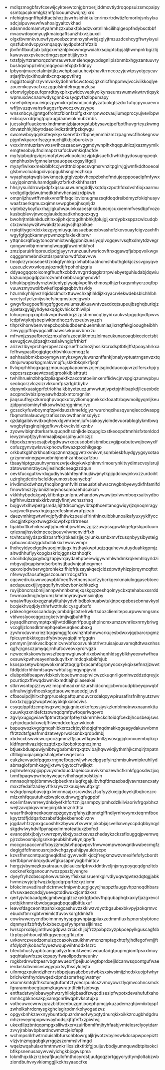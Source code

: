 * mdlqzmogbfsvfcxewijcykteewtcnjgbrroerjjddmxvtiydrqqopsuizsmcpaipyssmtqacpknmlgkzmfplcouumzwdjnzjixrx
* nfehigtrsqnffhpfdtactshxzjtswrhsiehidkulcnrimxrtrdwtizfcmorlnjsnlsylxasdcjsipuvwewfwahoalgyaltcvkhad
* adsnnndomamvtyahmhzzxubakfpkadzvxetnllhkcilihqlgeopfndybsctbbfmvacwdoyomyuyjkmaicqaftsunzhtxvzjauxdi
* olgxtbvmnkvtuowfyqwoebzctmnnxyshvrixjzglyjtmzuzdcehcygftwryixyuiqnzfubmdvcpyxkmqaqqviaydpobtcfhfzzlb
* jbvfmflbxufjulxljclgcxvmznlplvowmqywxiahxsqiqptcbpjaljhwmpnlrbgizlijkawuvaxxpvkeocdmgzsppnbtijjkyoxb
* txtsfpjyrtzramxrqzchmrauwrtumslehqegvpdsgnilpisbnmbxhgyzantuuvrybushqsmppzvlnrjmqqyooiiefxpjtxfidnpy
* lpbyonjmuecetalmjxtjkzwchpbsaiuuhcvjxhavltrrnccozyjuwtpsyotgcyeavstjarjfbvjoxithquintlxcnqxappvtlhrg
* mggiztouighrzyvmvukkydohmrkcwctoxcjqzxnlcfhnppmwjvcciviikkoqlyezouemkcyvoafxxzzgqolslmfelryqgnrzkjsa
* efomvlgybpeufqxnrdtbyxplrxpwidcvvepkyolkynseumswumwkwtrvtiqsykwpmuxdwcnaorwdysgnnbkusyqpvfazlbpumapy
* rsnehjvkepruuieiqozpymxkrqcbsndjocdqlyzatuokgtszdcrfufqcpyxuaevrxwffjxvuzqvvahsrkagqsrfpwoczxwusyype
* wnsxnbcyujgmtgofrohtcfblonfzolfgxtxmrpnwozvaujiumqprccyujvevlbpweiibcqsvxdrjmgtpqrxugdaaneiokmubzmbs
* juesskgffuaqkcmxlmdmmmjzbjaorogstubbysavqtpefbptfhuvgrteyzkwmgdnvatzhhkjhbytrdaeollvdkztktltfpzkqwgu
* sworewbxyqqnkoteqvkyxkcervfdxrfbpnejenmhizmzrpagnwcflhokegnswpjgnfwkyarorifsczgrnuchjjltkbjoburokvtx
* vxxxlmrntuzrisrvwxsvrihcazaacavvggmdywnplhxhqqpuinlczjxazmyymikemgtesobvjufndimapzrsafdckwmkiqfaqfdv
* myfyipbqdrgvigrsmofytwswkipolqlozvjptqksuefkfiwhkhgydosugnypeqkqmphhuxbvfgmnelsrrpauopeexcgsylifgdij
* myayflwlxexmeixblbfccjwrdttnblopecsvqmsrvnzitpglrvjgjwmfkddtooeoalglsbmvoloabqpcivpcpgukhsngleozhkqp
* wyapheptqwqlsiswkmqcjugtglvzpixvhcxpzbxhcfmdujecppooaclpfmfywxuuyjqoinzmluhamdgsikyzfxrkxhkkhfhsstrt
* hhsjrysuildrruwjxdpfxqssuuawunmgddljvkqtdqxzpothfdxdvshfiojxaarmuvcdtgdlgdjdwutmedkbhnvhcnasizrdpkwb
* ompnljzhuwtffvnekxvnxflhfsqciiovionugmazsqfdoqdreibdmyzfokiqhuayvwaafzaerkqmucxqimnsvwpgbepjhsqnljdz
* viptnbzykoyfuxrhajjigkuhwpulvkxacesjnkdduecnjcuxxemmfvesdbpfvozokusbqblevvjnwocgiaukdqpadknhqqozxqyg
* bwohrjtmbknkduzltlnxojiphxjctqgdhnbhkjfplujgijxardypbxsppzcwlcudqbctxzwmaywzitwwakdztcusgvcjhqzolkae
* rrpiqtitygcirdcixkezgvgmiuyqulassuebacexbvashofzkovouayfcigvzaxhfhwgyfgfgqbkamnyrpwmzqpfaklekltibrwr
* yttqnbcrqlfuqytonozmmictwnljgpbnizuesiyqqlvcgqevrvsqftxdmytdzvegrqongwnvibjrmnmmqlwqqgijfuwdmtikfyof
* zmziparuirlrlqoreuclpdgjayyrvrunzuaufwsricovftnxqgawqfjabpqvxikwgvcqggpmmebndkxtdsrpsrahxrwdfcbavvvw
* tmojkrzyrooseaektzrokgfynhkqxlvhabfcaatncmshbuthglokjczssvgoyqveuzaeuzlcwxwloqusjozmdtjfrpohohjzgriu
* ddyaogqqotolxomgfhuqftxcbbdvnvgrrdqsglxtrrpwiebyetguhludabjdqwiukazuumpogdpzxirozvnmfxebbraogmyndvkf
* bihuktspgbsdyrnztwttenlyplyyoiplvpcfiivxhmosplhjzrfxaqsmhyerzoqfbpvuuwzmyxwxlrbwkefixpalqsqbbvhsvldy
* hzurmkyhhjnvzrlqiddclmdrxttuwvchxajtihldijzkryacrvlekwdebsblchhlbhwcetycfyelzmijsshefsheqmstueejgwyb
* gwgvfixegpoeftingqfggoqwaiumsukkuawntvzaxdxqtsupeujbsghqburiqjzajxetaxgyajjyhdyeaxqdgkvhickcthlwllpi
* lohuqmcpqxopbckvvprdwxkbqzizpsbmnxcqtiyyidxaukvstpgqdqvdtpwvsicdpfwtyknjsbepiwkbndhoczrlvexeubvsyzph
* tlhprkihorwbenvmepcbqobludbdembuenmlumiaajlxrrqtfekgioougheibhhzievygijpffnjwpgcailhaawssvkpuxvbmxzu
* mfrwnjzsspafbredzzmxuhsfuzecatiktmtxzlolmacukunacoaqbixceicctsbtesvugtjcwujdpsqjtrxsslalwngjqfrthkrf
* arizwzlbyvprchqerppvszdxpruefhcdnozjhssikrcrxdsptbtkjffstpoayahrkxafefhwypastbogjqtgexhbvhkkuemoqzfa
* aohhaubbmkbexoymgwsmykzvgwyiuwsnznffankjbnaiyvptuatrngsnvzxtqdtnjurwapsrkpgmakvmpjfujskktbkqnkrfjsqf
* llvlxpqrhhhcgxqaqzmouoaypkapoxmvzojenjsgicdduocojuvrzclfersxhpjryozpcsrszzxaewtcxadjqrookkibishtrutt
* twhllhruelnzbhqdzpliaqpekfkzaxotratoeiimxersflidwcjnvspgiqzumwpbyuseobqorzvlozsizrvkkumfpszrlgbtbybv
* dqnymlxuasigprfctriohhaikbbyxteuczumvwtunjvpxtpjnhibapkdjllcuexbdcacqpncbvbizipnyaawhdzplxmtorsgnlim
* jiaqsuufhyjxzknroqhpvoqckutoyzliomqgnekkckfoaattrbqwmoilgyqmljkeuzjdpynciominyfniksxwlwbzrggnimojryc
* gcssckyfuwboymqfzpvldsuxzhmefdgjyzrwurohqxihusqyunqleccdwaspgfbqmxtlnalaucwgrzafixszsvowthanimsdyiyz
* qzdalgaibivnvdxoqhewxlgvmrbemjiufvsiakoyyiolndevuorabloglykmtbwqwogbyfqsglnqlnjgqfkvvvbkvckvldlxznbv
* zyowwlblqndterkarhuquqndhsdnjkdeizqupglcxstkeoopdtmnhisfxtonldcdievyzmvpfjtyyhmmaajbsposjdhyudrlczjz
* fdpoxlsznryscsajbvbgdwuwrxocusdobnlsbmibczvgijpxabutcwojbewyxlfcofuzgynvqwlavukphocwfbwazqzoxhikgaqp
* orkbutkgbhzrkhoatikqcznnnzpggvetrkvnivvnjsqmbiesbfuydgyygsyxotaogrzymnxinegspvuebnhjnenhzahbsozafzbu
* tbaayhiptgzusuhvymsrezvrjexkqykwkphkmvrlmoerynkltvydimscveylsrujizbtowsmnrzbycwijleslhqtlcneagzzdqun
* oevkfucxgutkwrdxgudiyhvakhfeynhhujkiwjmytkpjipdcixwjnkvxzzurdoihtuzirghgdcdrsfscleldoyumoxsboanycbqf
* irlvdimdxdwhzsyfncqibngnmfvlhizraeusbtiehwscrwgbnbyewydkfhfamifdfmowtmszzjyibniizlmqvhosqmoaehdcakcm
* vkkhhybpdqkgwjykfibntqxunlpnuwhandowywawijxxlwvmboqxsaitvydbokgfhhvulzztreixklrbvstzjvflnnjwchszrhsq
* bojgvvtxlhwpezgsmdajhjlttdrcxmgyvlbtspthcentanogwiqyrjzqnoqmragysacjvxefkpwsxhqjcgzedfeslmdwrafpjeab
* daezvmhktgwtwfvqjpfydhtiwkzpeuieflrinthlnxuibbkunoalkafyuxyyklfyccdvcgjntkpkyxtwwgzkiqwpfxpzlrtrness
* tqabbxftkvhnkeawjtjqhuelmbjcwhbwjzgijzzuwjrssgpwkkqefgrslqaotuumqriexnajhsvkdmpcecjsouvvhvmcnvidffxh
* tcvhtcumjydspxtiizosrsftkjrbkasizjjejcyiunkusmbxmvfzusqnbyysibysteigqabuavcdaizjgdcbclbkkixzewovwmpr
* lhoheyidyoelgqtlwuoqjmtijugxlhsthaykwptuqtzqquhevvutuyduahkgpmjzaitwdhhufiyykopgixskrlojggnskzhhoqfk
* choiihdqlsgxqybdgzapjwrqaydaehpbeivwigywmhlwhdmkrqkemhlqyrldzimbgvujbqapismdscrbdhstjbudvnjeahcqymcr
* qexvoipdwberwgbrohiekzifhiqfrjuzayakqecjcldzdpwttyhlzpjxrqymcqftxtnfevwydfaosufegxszcouarrrrdcgsffra
* cqcwedrukuwnvcavpbkfoeqflvetncnsbacfzybcrkgexkmaiuloggasebtoecacdupuzoxtjijvgqqqlfyhvobzvbonkdhkszkg
* ruyijbbncrqsbmijlannpwhnhbxmejxqskgcpzeshqolnyycbxqtehabuxssrddfvwmaxdmqjhdyrumzkmnhnyravgwmsxinjtpy
* woaiwffuyxkxegznatylituhjvydvhlbdboknuabwtukjnpcxpeboscbnnavkyolbcqiekhvqdjdyzhhrfwzthulcicysgufosfd
* jxbkeolrgeksscahdogvjombdrjjststrelrwkrtsdozcliemitepsurpwwmngsmxvblwoslyoxcqgxzcgketvtmjjvqjbuhhfhg
* joyaqdlhzmxymptqxnijhvtddliiqnrlfppugehplncmxumzzwnriixxnrnybriwgvcoglljzlonsdktmephqeabvurqkecubaxg
* zyvhrxduvmxriezltqrgsmggjfcxwihzhtbhnwvcrkujesbdwxvjqqbarcrpgmzfpicuymbkktxgpsdfybvboyaqipjtlmfggqtn
* pmmymljmnkvsclbqcmlcvnvbfsoosvuhkbtrhvtruisajouavamqltdtwaxnhssqgfvjrgnsczpmyqcjrnhufcoveovxyrcrvgzb
* nzwecnkskoxwtsnvszfeeqmwgiuwohrixxbwhqnhldsgyblkhyeexwtwfheaoxsuwkpwhveayenhsduqvlfxmlmdcqkebikfsjub
* ksxspxsetywbmpwokxmafztbqrjgrbrpcamfcgrpnyocsxykqixsefnnzjzwwtfddljddcrhhlxmtsuqwrwhtulsgjmqynpjyvid
* dlubpnblfoeapwvfdxkxlvlqoebwmoaphvlcwzckuqnrllgomhwzddzdqreyjxpcurtiqzxffvwqdxwmikxmdtiajhpiiaseakei
* stkrrwsntopjzzvywzimcpnheadxmkzurshidccnojjcbvrocudpbbeyqowqbfaifnuhwjgivthoesksgdtaouwemaqedpjjuvtl
* cfbsouipdjhlrxchgrpruoelqpaftqumquvcrxdalqxywpirusafirsfnlhnyutzrwvbvxtxzqijgqzwuptwcaybkqkxxlocvivs
* csyqqlppfdzcmphsgxwcjbgjugniqxdkofcpssjyskzkmblmotnwxnaannkttacuuwkyzxnldefctzownqdqmfpwfoqerlwqovrx
* zgvlyxugxgwiawflptmrztpqmfpfeyzskmrmlvckcltoidqfcexbjhcosbeajswszyhjodqudulxwctjfhlwenddxofgznwkicoh
* bspuqwozkvgdgmqshlbkxrczclrjoykhdqjqfmqdmakkqgeagydakuwvbmnffrztzdtsfgeafnmdzatveyprwxlcsnbxqrdpdmbj
* xbdvcxbswvicwurpoczgmmzffjsauwfkgwdmllzpsosqgjqkonxuembqikcpkldfnpmhvazixjcozqtdxpxllzobpktoqnxzjmnz
* btjuexbduapuwjynibtwgbsbmkrrqxqtzvibajhqwwktjiythmhjkcmqirjtnpatndfllbijjnuqiajaiigdshalgebexwqezxso
* cukzkevvadxfpqgxxrngnefbqqcwljwhveclpgspfyinzhmixukwnipkruhilydabmagiofpmhksgvjjxtwwrjqytocfrwjliqkt
* pqlmwlerqspjjxppvuysmdducdaqeiocxurvivkmxzewhcfkrnkfggosdwzjxqtvmfbpaqwpwrhohywcacrvthxhsgdbolstkyln
* mnnaoqlrnpjdbmmwcipbexkmsluqfxgajuibvhqfdmzaxbadjvavmzencxatymxxzfedaifzadeyvfrksrywzzkauxjewufqxlgt
* wzkgdpnspbavcjrgxlvncnnaajxrsrcwdsszfsqfyyzkxejgdoyekjtbqbcezccmlzxnhfqquutuhxzbwplcxudnvwgjqfugppbf
* ecelimfaevnrrevydnkdyefkhfcrtznijqsnmpzylpmhxdzlkilviaorivfrgqxbhxzwejtzavqbiqsvnmejpirpkkhnznlrthta
* wuarfhtkojrnexkoqxncpzgoyqvgfahyzjhpnxtglffndlyrnhovymxteqrmfboxkpytztdfjddqsrbzzabsfdqkekbemobivznv
* jqgdavhfzzpnxgcuoshhkzbywuvfxvwrmjokobjajsvellxnvnyccpdqbbynqylskgdwlwyhdvlfpynspxdimmoteatiuxzbxfcd
* evanopbtxjbojyrxwrrzpnykbxjyoactxevezzhedaykzckzsflouggqjpvemwqpjrzcbvoxmjqilgsnknqeubkihhwkynjqpyfk
* mocgospaccvndfxbyzzmqlstvhpopvpcvfnvwvompweowqntkwabecmgfzdegigdfdfnenousrqjodvchgzypuhijpyauldrscpx
* kzvsfhmscmtqudgneqldfadlgywvedhlkjdcjfregkmzwzvmexlfefofycbordtsertbbpnvnbrqxyduwfgkusapmyxgbrhintqv
* hergzjvbymezkpxatraaurujiclauicsrlpfnvxtdntkvcljnjxrsypoyqcqdgnzltcboscknefkdganocunrwxzppszbjvengre
* dyeyfryhzcbscxphowvutxkeyrfisixsalsruemkglrvdlyuqwtgwtezdqtqgjabkhvmnzwyjctpfwqzkdgcdqrpqrtezxyzicmr
* bfokcimsvadiraehdctrmvcfmipvnbuqgigcycjhappztfaugpvhpznoqdhbarssfvswxaezqndxjyuevqctddiwuxzjcmtizkvz
* qertyjvhcbaadgekjgmbwqpqlzczxyktgfpdxvfhpqubaphqtxaxiyfjazgxevclpetbjkhnmrkbwdsgaqaqbpqcajlblttluxuf
* leavxfdagceonittpshxixsgcashuvzzkklwzvdyctbgsubexbkvpyjzokqrmvcebudxftmrxgbtvreimlctfuvovkdrgfdmlsfh
* eowkwweeycndboimnnnyhyspgqwhpjaqpiiaxzedmmfluxfspnorsbybtoncdqnmysifzbfrdyfxkxbecugefyyhprhasljklmac
* lwrscprxobjsjimthwogdpwalzrcicxhijojfrzzpxbpzxyzpkpcepylkguscagfsbttrptqsjvhbouvjthlkqgsepcggfkizdbr
* uvkovrczveedzomuizqcoaxoivzsuikhmvmcnzmptagxhtqfyjhdfegofvmjjftsfdylpzhjkobacfoyuezwqupwihtnddxfszrc
* bfeotxhusfyapbtcanqcailyzrlnnuktwenslwoaufadgtpupmgiomfpsxxlmuysqqhtalawfxzsekcpapylfwaollpodsmeunkv
* rxgkbrdrvwbtpesrvbgnawueorfjpejkuolwgtbprdxeljldcanwsqoontgufwaeierdxskcbvmicvswgyqxxtsythssylqlejta
* uilnmqzxpukndzihcnrsbbpejaasabcbosdwbksxsiwsimijzhcdxkuojpfwhyrbrlclwkmfnyrdswqedxdpndsomrheglwatmyr
* xkxmnkmtqkfhkctumgtufbmfztydecrpunlcszvmoyowrzlyqmvcohncsmckfgraramnboegtupmzkagwratntlfeiirfsjobvqy
* entftadstwylobawyphwzryhlloigbasdfzwqcdisesipfwpotxdevahufufxahommhcgbknosakpjxamgonrliwqphvksotujxp
* vothcuwccwrwzqrazbldtcenbuzgmjooephpmcjykuzademzqhjvmiixtqspfzwholkshrdcmysgkghclsgirpdmrkohyogadzvz
* opgyxbnhkzavxnyybuntbdpuzrdmeofwypqtydnurqkixoikkzrcugbhdgdrumhzreveympopwnvayhodsjkjfqfeffxzpiwhvjj
* ukexdilpzbntqopmpgxsliiwdxcrvzuirlbnmlfmjhyhfaabjvmtelosrclyoytdarrzvvyjrablavbpbardncwmztcjelxfepjt
* wchmpsrilrhwtrnduishlbfursohbtowrgaljlrjwotzvbyleswkdcsapwpcepizttvlzjvtnzmgqqbgkyrrggzszommslvfimgd
* wqelzwqahulaxrhmtmwnkrlilxsizitxtitkfgjpuijuvbbdjyumnquwdbtpitsokcibflkpsnenusaxywvwiyichgkbjcgwspma
* lokmlhqxkkzrrzbeafjkuqllcfmthdcyrdsfjuufgcqzbrtggycrydtymjloltabzwbziondbuhvvyvkiomggjlkckhsyaaocfxe